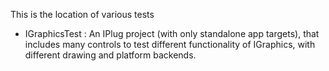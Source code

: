 This is the location of various tests

- IGraphicsTest : An IPlug project (with only standalone app targets), that includes many controls to test different functionality 
  of IGraphics, with different drawing and platform backends. 
